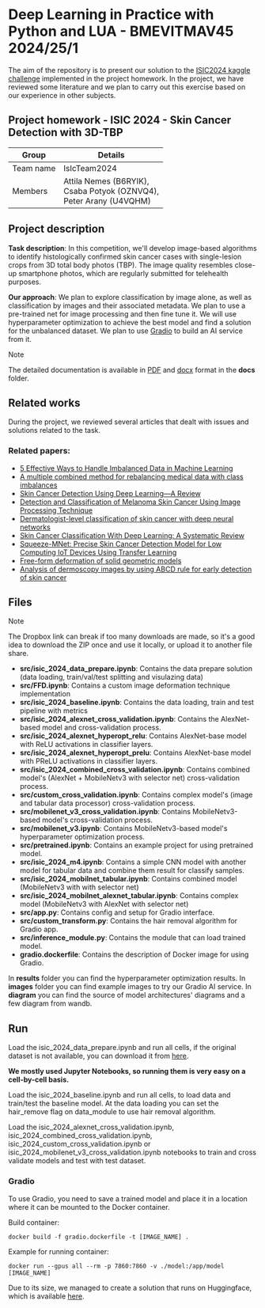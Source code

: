 # Deep Learning in Practice with Python and LUA - BMEVITMAV45 2024/25/1

The aim of the repository is to present our solution to the [ISIC2024 kaggle challenge](https://www.kaggle.com/competitions/isic-2024-challenge) implemented in the project homework. In the project, we have reviewed some literature and we plan to carry out this exercise based on our experience in other subjects.

## Project homework - ISIC 2024 - Skin Cancer Detection with 3D-TBP

| Group     | Details                                                                      |
| --------- | ---------------------------------------------------------------------------- |
| Team name | IsIcTeam2024                                                                 |
| Members   | Attila Nemes (B6RYIK),</br> Csaba Potyok (OZNVQ4),</br> Peter Arany (U4VQHM) |

## Project description

**Task description**: In this competition, we'll develop image-based algorithms to identify histologically confirmed skin cancer cases with single-lesion crops from 3D total body photos (TBP). The image quality resembles close-up smartphone photos, which are regularly submitted for telehealth purposes.

**Our approach**: We plan to explore classification by image alone, as well as classification by images and their associated metadata. We plan to use a pre-trained net for image processing and then fine tune it. We will use hyperparameter optimization to achieve the best model and find a solution for the unbalanced dataset. We plan to use [Gradio](https://www.gradio.app/) to build an AI service from it.

> [!NOTE]
> The detailed documentation is available in [PDF](https://github.com/potyok/isic2024/blob/main/docs/ISIC_2024_documentation.pdf) and [docx](https://github.com/potyok/isic2024/blob/main/docs/ISIC_2024_documentation.docx) format in the **docs** folder.

## Related works

During the project, we reviewed several articles that dealt with issues and solutions related to the task.

### Related papers:

- [5 Effective Ways to Handle Imbalanced Data in Machine Learning](https://machinelearningmastery.com/5-effective-ways-to-handle-imbalanced-data-in-machine-learning/)
- [A multiple combined method for rebalancing medical data with class imbalances](https://doi.org/10.1016/j.compbiomed.2021.104527)
- [Skin Cancer Detection Using Deep Learning—A Review](https://pmc.ncbi.nlm.nih.gov/articles/PMC10252190/)
- [Detection and Classification of Melanoma Skin Cancer Using Image Processing Technique](https://pmc.ncbi.nlm.nih.gov/articles/PMC10649387/)
- [Dermatologist-level classification of skin cancer with deep neural networks](https://www.nature.com/articles/nature21056)
- [Skin Cancer Classification With Deep Learning: A Systematic Review](https://pmc.ncbi.nlm.nih.gov/articles/PMC9327733/)
- [Squeeze-MNet: Precise Skin Cancer Detection Model for Low Computing IoT Devices Using Transfer Learning](https://www.mdpi.com/2072-6694/15/1/12)
- [Free-form deformation of solid geometric models](https://dl.acm.org/doi/10.1145/15886.15903)
- [Analysis of dermoscopy images by using ABCD rule for early detection of skin cancer](https://www.sciencedirect.com/science/article/pii/S2666285X21000017)

## Files

> [!NOTE]
> The Dropbox link can break if too many downloads are made, so it's a good idea to download the ZIP once and use it locally, or upload it to another file share.

- **src/isic_2024_data_prepare.ipynb**: Contains the data prepare solution (data loading, train/val/test splitting and visulazing data)
- **src/FFD.ipynb**: Contains a custom image deformation technique implementation
- **src/isic_2024_baseline.ipynb**: Contains the data loading, train and test pipeline with metrics
- **src/isic_2024_alexnet_cross_validation.ipynb**: Contains the AlexNet-based model and cross-validation process.
- **src/isic_2024_alexnet_hyperopt_relu**: Contains AlexNet-base model with ReLU activations in classifier layers.
- **src/isic_2024_alexnet_hyperopt_prelu**: Contains AlexNet-base model with PReLU activations in classifier layers.
- **src/isic_2024_combined_cross_validation.ipynb**: Contains combined model's (AlexNet + MobileNetv3 with selector net) cross-validation process.
- **src/custom_cross_validation.ipynb**: Contains complex model's (image and tabular data processor) cross-validation process.
- **src/mobilenet_v3_cross_validation.ipynb**: Contains MobileNetv3-based model's cross-validation process.
- **src/mobilenet_v3.ipynb**: Contains MobileNetv3-based model's hyperparameter optimization process.
- **src/pretrained.ipynb**: Contains an example project for using pretrained model.
- **src/isic_2024_m4.ipynb**: Contains a simple CNN model with another model for tabular data and combine them result for classify samples.
- **src/isic_2024_mobilnet_tabular.ipynb**: Contains combined model (MobileNetv3 with with selector net) 
- **src/isic_2024_mobilnet_alexnet_tabular.ipynb**: Contains complex model (MobileNetv3 with AlexNet with selector net) 
- **src/app.py**: Contains config and setup for Gradio interface.
- **src/custom_transform.py**: Contains the hair removal algorithm for Gradio app.
- **src/inference_module.py**: Contains the module that can load trained model.
- **gradio.dockerfile**: Contains the description of Docker image for using Gradio.

In **results** folder you can find the hyperparameter optimization results.
In **images** folder you can find example images to try our Gradio AI service. In **diagram** you can find the source of model architectures' diagrams and a few diagram from wandb.

## Run

Load the isic_2024_data_prepare.ipynb and run all cells, if the original dataset is not available, you can download it from [here](https://drive.google.com/file/d/11RQvjL61Ss2w2R1kKWHa2vdaJLdIGup6/view?usp=drive_link).

**We mostly used Jupyter Notebooks, so running them is very easy on a cell-by-cell basis.**

Load the isic_2024_baseline.ipynb and run all cells, to load data and train/test the baseline model. At the data loading you can set the hair_remove flag on data_module to use hair removal algorithm.

Load the isic_2024_alexnet_cross_validation.ipynb, isic_2024_combined_cross_validation.ipynb, isic_2024_custom_cross_validation.ipynb or isic_2024_mobilenet_v3_cross_validation.ipynb notebooks to train and cross validate models and test with test dataset.

### Gradio

To use Gradio, you need to save a trained model and place it in a location where it can be mounted to the Docker container.

Build container:

```
docker build -f gradio.dockerfile -t [IMAGE_NAME] .
```

Example for running container:

```
docker run --gpus all --rm -p 7860:7860 -v ./model:/app/model [IMAGE_NAME]
```

Due to its size, we managed to create a solution that runs on Huggingface, which is available [here](https://huggingface.co/spaces/Nemes2000/isic_2024).
